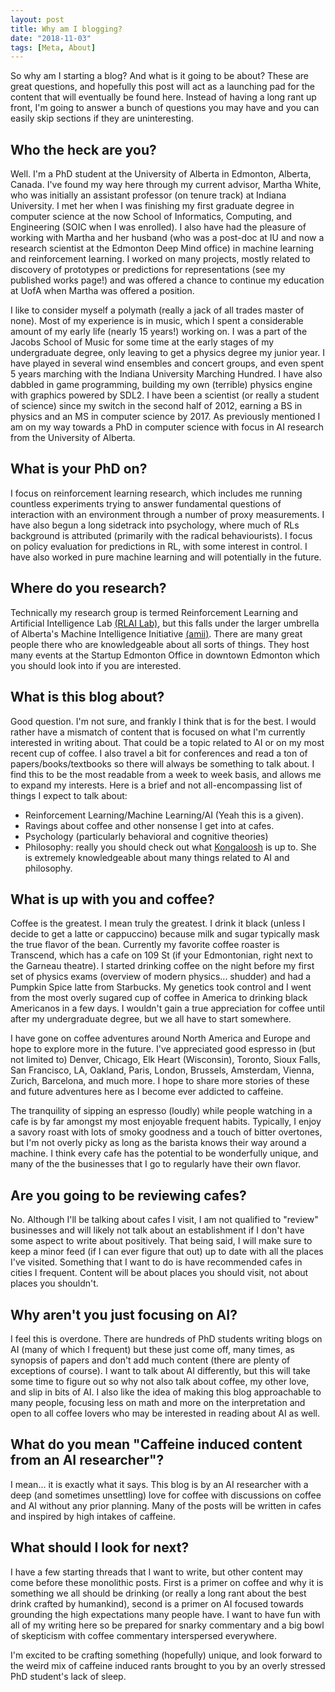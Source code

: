 ```yaml
---
layout: post
title: Why am I blogging?
date: "2018-11-03"
tags: [Meta, About]
---
```



So why am I starting a blog? And what is it going to be about? These are great questions, and hopefully this post will act as a launching pad for the content that will eventually be found here. Instead of having a long rant up front, I'm going to answer a bunch of questions you may have and you can easily skip sections if they are uninteresting.

## Who the heck are you?

Well. I'm a PhD student at the University of Alberta in Edmonton, Alberta, Canada. I've found my way here through my current advisor, Martha White, who was initially an assistant professor (on tenure track) at Indiana University. I met her when I was finishing my first graduate degree in computer science at the now School of Informatics, Computing, and Engineering (SOIC when I was enrolled). I also have had the pleasure of working with Martha and her husband (who was a post-doc at IU and now a research scientist at the Edmonton Deep Mind office) in machine learning and reinforcement learning. I worked on many projects, mostly related to discovery of prototypes or predictions for representations (see my published works page!) and was offered a chance to continue my education at UofA when Martha was offered a position.

I like to consider myself a polymath (really a jack of all trades master of none). Most of my experience is in music, which I spent a considerable amount of my early life (nearly 15 years!) working on. I was a part of the Jacobs School of Music for some time at the early stages of my undergraduate degree, only leaving to get a physics degree my junior year. I have played in several wind ensembles and concert groups, and even spent 5 years marching with the Indiana University Marching Hundred. I have also dabbled in game programming, building my own (terrible) physics engine with graphics powered by SDL2. I have been a scientist (or really a student of science) since my switch in the second half of 2012, earning a BS in physics and an MS in computer science by 2017. As previously mentioned I am on my way towards a PhD in computer science with focus in AI research from the University of Alberta.

## What is your PhD on?
I focus on reinforcement learning research, which includes me running countless experiments trying to answer fundamental questions of interaction with an environment through a number of proxy measurements. I have also begun a long sidetrack into psychology, where much of RLs background is attributed (primarily with the radical behaviourists). I focus on policy evaluation for predictions in RL, with some interest in control. I have also worked in pure machine learning and will potentially in the future.


## Where do you research?

Technically my research group is termed Reinforcement Learning and Artificial Intelligence Lab [(RLAI Lab)](http://spaces.facsci.ualberta.ca/rlai/), but this falls under the larger umbrella of Alberta's Machine Intelligence Initiative [(amii)](https://www.amii.ca/). There are many great people there who are knowledgeable about all sorts of things. They host many events at the Startup Edmonton Office in downtown Edmonton which you should look into if you are interested.

## What is this blog about?

Good question. I'm not sure, and frankly I think that is for the best. I would rather have a mismatch of content that is focused on what I'm currently interested in writing about. That could be a topic related to AI or on my most recent cup of coffee. I also travel a bit for conferences and read a ton of papers/books/textbooks so there will always be something to talk about. I find this to be the most readable from a week to week basis, and allows me to expand my interests. Here is a brief and not all-encompassing list of things I expect to talk about:

- Reinforcement Learning/Machine Learning/AI (Yeah this is a given).
- Ravings about coffee and other nonsense I get into at cafes. 
- Psychology (particularly behavioral and cognitive theories)
- Philosophy: really you should check out what [Kongaloosh](https://kongaloosh.com/) is up to. She is extremely knowledgeable about many things related to AI and philosophy.

## What is up with you and coffee?

Coffee is the greatest. I mean truly the greatest. I drink it black (unless I decide to get a latte or cappuccino) because milk and sugar typically mask the true flavor of the bean. Currently my favorite coffee roaster is Transcend, which has a cafe on 109 St (if your Edmontonian, right next to the Garneau theatre). I started drinking coffee on the night before my first set of physics exams (overview of modern physics... shudder) and had a Pumpkin Spice latte from Starbucks. My genetics took control and I went from the most overly sugared cup of coffee in America to drinking black Americanos in a few days. I wouldn't gain a true appreciation for coffee until after my undergraduate degree, but we all have to start somewhere. 

I have gone on coffee adventures around North America and Europe and hope to explore more in the future. I've appreciated good espresso in (but not limited to) Denver, Chicago, Elk Heart (Wisconsin), Toronto, Sioux Falls, San Francisco, LA, Oakland, Paris, London, Brussels, Amsterdam, Vienna, Zurich, Barcelona, and much more. I hope to share more stories of these and future adventures here as I become ever addicted to caffeine.

The tranquility of sipping an espresso (loudly) while people watching in a cafe is by far amongst my most enjoyable frequent habits. Typically, I enjoy a savory roast with lots of smoky goodness and a touch of bitter overtones, but I'm not overly picky as long as the barista knows their way around a machine. I think every cafe has the potential to be wonderfully unique, and many of the the businesses that I go to regularly have their own flavor.

## Are you going to be reviewing cafes?

No. Although I'll be talking about cafes I visit, I am not qualified to "review" businesses and will likely not talk about an establishment if I don't have some aspect to write about positively. That being said, I will make sure to keep a minor feed (if I can ever figure that out) up to date with all the places I've visited. Something that I want to do is have recommended cafes in cities I frequent. Content will be about places you should visit, not about places you shouldn't.

## Why aren't you just focusing on AI?

I feel this is overdone. There are hundreds of PhD students writing blogs on AI (many of which I frequent) but these just come off, many times, as synopsis of papers and don't add much content (there are plenty of exceptions of course). I want to talk about AI differently, but this will take  some time to figure out so why not also talk about coffee, my other love, and slip in bits of AI. I also like the idea of making this blog approachable to many people, focusing less on math and more on the interpretation and open to all coffee lovers who may be interested in reading about AI as well.

## What do you mean "Caffeine induced content from an AI researcher"?

I mean... it is exactly what it says. This blog is by an AI researcher with a deep (and sometimes unsettling) love for coffee with discussions on coffee and AI without any prior planning. Many of the posts will be written in cafes and inspired by high intakes of caffeine.

## What should I look for next?

I have a few starting threads that I want to write, but other content may come before these monolithic posts. First is a primer on coffee and why it is something we all should be drinking (or really a long rant about the best drink crafted by humankind), second is a primer on AI focused towards grounding the high expectations many people have. I want to have fun with all of my writing here so be prepared for snarky commentary and a big bowl of skepticism with coffee commentary interspersed everywhere.

I'm excited to be crafting something (hopefully) unique, and look forward to the weird mix of caffeine induced rants brought to you by an overly stressed PhD student's lack of sleep. 
